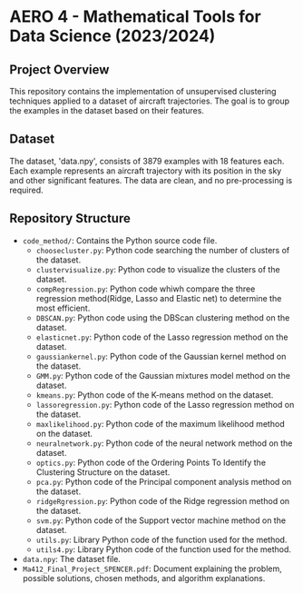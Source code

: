 # AERO 4 - Mathematical Tools for Data Science (2023/2024)

## Project Overview

This repository contains the implementation of unsupervised clustering techniques applied to a dataset of aircraft trajectories. The goal is to group the examples in the dataset based on their features. 

## Dataset

The dataset, 'data.npy', consists of 3879 examples with 18 features each. Each example represents an aircraft trajectory with its position in the sky and other significant features. The data are clean, and no pre-processing is required.

## Repository Structure

- `code_method/`: Contains the Python source code file.
  - `choosecluster.py`: Python code searching the number of clusters of the dataset.
  - `clustervisualize.py`: Python code to visualize the clusters of the dataset.
  - `compRegression.py`: Python code whiwh compare the three regression method(Ridge, Lasso and Elastic net) to determine the most efficient.
  - `DBSCAN.py`: Python code using the DBScan clustering method on the dataset.
  - `elasticnet.py`: Python code of the Lasso regression method on the dataset.
  - `gaussiankernel.py`: Python code of the Gaussian kernel method on the dataset.
  - `GMM.py`: Python code of the Gaussian mixtures model method on the dataset.
  - `kmeans.py`: Python code of the K-means method on the dataset.
  - `lassoregression.py`: Python code of the Lasso regression method on the dataset.
  - `maxlikelihood.py`: Python code of the maximum likelihood method on the dataset.
  - `neuralnetwork.py`: Python code of the neural network method on the dataset.
  - `optics.py`: Python code of the Ordering Points To Identify the Clustering Structure on the dataset.
  - `pca.py`: Python code of the Principal component analysis method on the dataset.
  - `ridgeRgression.py`: Python code of the Ridge regression method on the dataset.
  - `svm.py`: Python code of the Support vector machine method on the dataset.
  - `utils.py`: Library Python code of the function used for the method.
  - `utils4.py`: Library Python code of the function used for the method.
- `data.npy`: The dataset file.
- `Ma412_Final_Project_SPENCER.pdf`: Document explaining the problem, possible solutions, chosen methods, and algorithm explanations.

